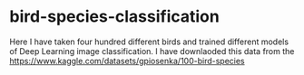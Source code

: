 # bird-species-classification
Here I have taken four hundred different birds and trained different models of Deep Learning image classification. 
I have downlaoded this data from the https://www.kaggle.com/datasets/gpiosenka/100-bird-species 
